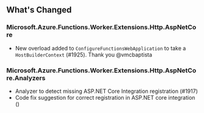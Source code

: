 ## What's Changed

<!-- Please add your release notes in the following format:
- My change description (#PR/#issue)
-->

### Microsoft.Azure.Functions.Worker.Extensions.Http.AspNetCore <version>

- New overload added to `ConfigureFunctionsWebApplication` to take a `HostBuilderContext` (#1925). Thank you @vmcbaptista

### Microsoft.Azure.Functions.Worker.Extensions.Http.AspNetCore.Analyzers

- Analyzer to detect missing ASP.NET Core Integration registration (#1917)
- Code fix suggestion for correct registration in ASP.NET core integration ()